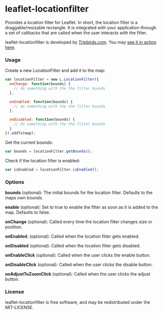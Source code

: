 leaflet-locationfilter
======================

Provides a location filter for Leaflet. In short, the location filter is 
a draggable/resizable rectangle. It is integrated with your application
through a set of callbacks that are called when the user interacts with
the filter. 

leaflet-locationfilter is developed by <a href="http://tripbirds.com">Tripbirds.com</a>.
You may <a href="http://tripbirds.com/hotels/new-york/">see it in action here</a>.

### Usage
Create a new LocationFilter and add it to the map:

```javascript
var locationFilter = new L.LocationFilter({
  onChange: function(bounds) {
    // do something with the the filter bounds
  },

  onEnabled: function(bounds) {
    // do something with the the filter bounds
  },

  onDisabled: function(bounds) {
    // do something with the the filter bounds
  }
}).addTo(map);
```

Get the current bounds:

```javascript
var bounds = locationFilter.getBounds();
```

Check if the location filter is enabled:

```javascript
var isEnabled = locationFilter.isEnabled();
```

### Options
**bounds** (optional): The initial bounds for the location filter. Defaults to the maps own bounds.

**enable** (optional): Set to true to enable the filter as soon as it is added to the map. Defaults to false.

**onChange** (optional): Called every time the location filter changes size or position.

**onEnabled**: (optional): Called when the location filter gets enabled.

**onDisabled** (optional): Called when the location filter gets disabled.

**onEnableClick** (optional): Called when the user clicks the enable button.

**onDisableClick** (optional): Called when the user clicks the disable button.

**onAdjustToZoomClick** (optional): Called when the user clicks the adjust button.

### License
leaflet-locationfilter is free software, and may be redistributed under the MIT-LICENSE.